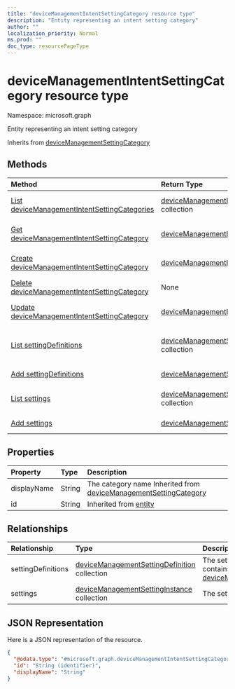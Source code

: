 ```yaml
---
title: "deviceManagementIntentSettingCategory resource type"
description: "Entity representing an intent setting category"
author: ""
localization_priority: Normal
ms.prod: ""
doc_type: resourcePageType
---
```


# deviceManagementIntentSettingCategory resource type


Namespace: microsoft.graph

Entity representing an intent setting category


Inherits from [deviceManagementSettingCategory](../resources/devicemanagementsettingcategory.md)

## Methods
|Method|Return Type|Description|
|:---|:---|:---|
|[List deviceManagementIntentSettingCategories](../api/devicemanagementintentsettingcategory-list.md)|[deviceManagementIntentSettingCategory](../resources/devicemanagementintentsettingcategory.md) collection|List properties and relationships of the [deviceManagementIntentSettingCategory](../resources/devicemanagementintentsettingcategory.md) objects.|
|[Get deviceManagementIntentSettingCategory](../api/devicemanagementintentsettingcategory-get.md)|[deviceManagementIntentSettingCategory](../resources/devicemanagementintentsettingcategory.md)|Read properties and relationships of the [deviceManagementIntentSettingCategory](../resources/devicemanagementintentsettingcategory.md) object.|
|[Create deviceManagementIntentSettingCategory](../api/devicemanagementintentsettingcategory-create.md)|[deviceManagementIntentSettingCategory](../resources/devicemanagementintentsettingcategory.md)|Create a new [deviceManagementIntentSettingCategory](../resources/devicemanagementintentsettingcategory.md) object.|
|[Delete deviceManagementIntentSettingCategory](../api/devicemanagementintentsettingcategory-delete.md)|None|Deletes a [deviceManagementIntentSettingCategory](../resources/devicemanagementintentsettingcategory.md).|
|[Update deviceManagementIntentSettingCategory](../api/devicemanagementintentsettingcategory-update.md)|[deviceManagementIntentSettingCategory](../resources/devicemanagementintentsettingcategory.md)|Update the properties of a [deviceManagementIntentSettingCategory](../resources/devicemanagementintentsettingcategory.md) object.|
|[List settingDefinitions](../api/devicemanagementintentsettingcategory-list-settingdefinitions.md)|[deviceManagementSettingDefinition](../resources/devicemanagementsettingdefinition.md) collection|Get the deviceManagementSettingDefinitions from the settingDefinitions navigation property.|
|[Add settingDefinitions](../api/devicemanagementintentsettingcategory-post-settingdefinitions.md)|[deviceManagementSettingDefinition](../resources/devicemanagementsettingdefinition.md)|Add settingDefinitions by posting to the settingDefinitions collection.|
|[List settings](../api/devicemanagementintentsettingcategory-list-settings.md)|[deviceManagementSettingInstance](../resources/devicemanagementsettinginstance.md) collection|Get the deviceManagementSettingInstances from the settings navigation property.|
|[Add settings](../api/devicemanagementintentsettingcategory-post-settings.md)|[deviceManagementSettingInstance](../resources/devicemanagementsettinginstance.md)|Add settings by posting to the settings collection.|

## Properties
|Property|Type|Description|
|:---|:---|:---|
|displayName|String|The category name Inherited from [deviceManagementSettingCategory](../resources/devicemanagementsettingcategory.md)|
|id|String| Inherited from [entity](../resources/entity.md)|

## Relationships
|Relationship|Type|Description|
|:---|:---|:---|
|settingDefinitions|[deviceManagementSettingDefinition](../resources/devicemanagementsettingdefinition.md) collection|The setting definitions this category contains Inherited from [deviceManagementSettingCategory](../resources/devicemanagementsettingcategory.md)|
|settings|[deviceManagementSettingInstance](../resources/devicemanagementsettinginstance.md) collection|The settings this category contains|

## JSON Representation
Here is a JSON representation of the resource.
<!-- {
  "blockType": "resource",
  "keyProperty": "id",
  "@odata.type": "microsoft.graph.deviceManagementIntentSettingCategory",
  "baseType": "microsoft.graph.deviceManagementSettingCategory",
  "openType": false
}
-->
``` json
{
  "@odata.type": "#microsoft.graph.deviceManagementIntentSettingCategory",
  "id": "String (identifier)",
  "displayName": "String"
}
```

